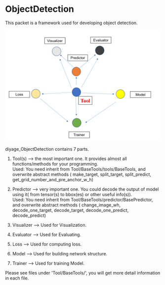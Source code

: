 # ObjectDetection
This packet is a framework used for developing object detection.

![image](frame.png)

diyage_ObjectDetection contains 7 parts.  
1. Tool(s) --> the most important one. It provides almost all 
functions/methods for your programming.  
Used: You need inherit from Tool/BaseTools/tools/BaseTools, 
and overwrite abstract methods ( make_target, split_target, 
split_predict, get_grid_number_and_pre_anchor_w_h)  

2. Predictor --> very important one. You could decode the 
output of model using it( from tensor(s) to bbox(es) or other useful info(s)).  
Used: You need inherit from Tool/BaseTools/predictor/BasePredictor, 
and overwrite abstract methods ( change_image_wh, decode_one_target, 
decode_target, decode_one_predict, decode_predict)  

3. Visualizer --> Used for Visualization.
4. Evaluator --> Used for Evaluating.
5. Loss --> Used for computing loss.
6. Model --> Used for building network structure.
7. Trainer --> Used for training Model.

Please see files under 'Tool/BaseTools/', you will get more detail information in each file.

